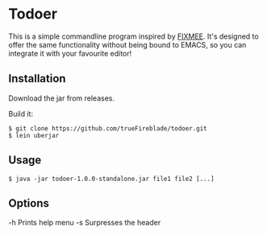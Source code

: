 # Todoer

This is a simple commandline program inspired by [FIXMEE](https://github.com/rolandwalker/fixmee). It's designed to offer the same functionality without being bound to EMACS, so you can integrate it with your favourite editor!

## Installation

Download the jar from releases.

Build it:
```shell
$ git clone https://github.com/trueFireblade/todoer.git
$ lein uberjar
```

## Usage

```
$ java -jar todoer-1.0.0-standalone.jar file1 file2 [...]
```

## Options

  -h Prints help menu
  -s Surpresses the header
